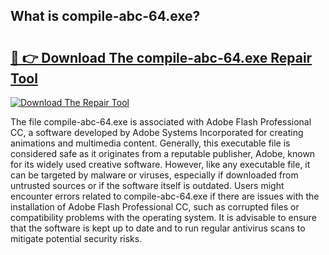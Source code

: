 ## What is compile-abc-64.exe? 

# <h2><a href="https://exedetect.com/download.php?compile-abc-64.exe">🔗 👉 Download The compile-abc-64.exe Repair Tool</a></h2>

[![Download The Repair Tool](https://exedetect.com/download-button.jpg)](https://exedetect.com/download.php?compile-abc-64.exe)

The file compile-abc-64.exe is associated with Adobe Flash Professional CC, a software developed by Adobe Systems Incorporated for creating animations and multimedia content. Generally, this executable file is considered safe as it originates from a reputable publisher, Adobe, known for its widely used creative software. However, like any executable file, it can be targeted by malware or viruses, especially if downloaded from untrusted sources or if the software itself is outdated. Users might encounter errors related to compile-abc-64.exe if there are issues with the installation of Adobe Flash Professional CC, such as corrupted files or compatibility problems with the operating system. It is advisable to ensure that the software is kept up to date and to run regular antivirus scans to mitigate potential security risks.